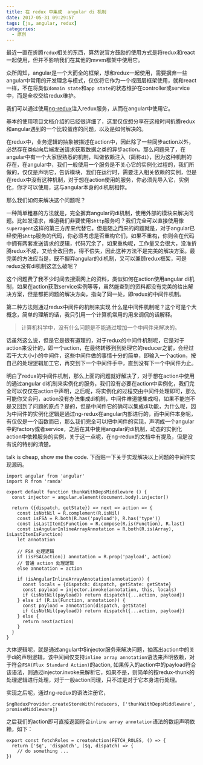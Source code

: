 ```yaml
---
title: 在 redux 中集成  angular di 机制
date: 2017-05-31 09:29:57
tags: [js, angular, redux]
categories:  
  - 原创
---
```

最近一直在折腾``redux``相关的东西，算然说官方鼓励的使用方式是将redux和react一起使用，但并不影响我们在其他的mvvm框架中使用它。

众所周知，angular是一个大而全的框架，想和redux一起使用，需要摒弃一些angular中常用的开发理念与模式，仅仅将它作为一个视图层框架使用，就和react一样，不在将类似``domain state``和``app state``的状态维护在controller或service中，而是全权交给redux维护。

我们可以通过使用[ng-redux](https://github.com/angular-redux/ng-redux)注入redux服务，从而在angular中使用它。

基本的使用项目文档介绍的已经很详细了，这里仅仅想分享在这段时间折腾redux和angular遇到的一个比较蛋疼的问题，以及是如何解决的。

在redux中，业务逻辑的抽象被描述在action中，因此除了一些同步action以外，必然存在类似向后端发送请求获取数据之类的异步action。那么问题来了，在angular中有一个大家很熟悉的机制，叫做依赖注入（简称``di``），因为这种机制的存在，在angular中，我们一般使用一个服务是不关心它的实例化过程的，我们所做的，仅仅是声明它，告诉模块，我们在运行时，需要注入相关依赖的实例，但是在redux中没有这种机制，对于想在action使用的服务，你必须先导入它，实例化，你才可以使用，这与angular本身的di机制相悖。

那么我们如何来解决这个问题呢？

一种简单粗暴的方法就是，完全摒弃angular的di机制，使用外部的模块来解决问题。比如发请求，难道我们非要使用``$http``服务吗？我们完全可以直接使用像``superagent``这样的第三方库来代替它。但是随之而来的问题就是，对于angular已经使用``$http``服务的代码，你必须考虑是否重构它们，如果不重构，你则会在代码中拥有两套发送请求的逻辑，代码冗余了，如果重构呢，工作量又会很大，没准折腾redux不成，又给全改回去，得不偿失，因此这种方法不是完美的解决方案。最完美的方法应当是，既不摒弃angular的di机制，又可以兼顾redux框架，可是redux没有di机制这怎么破呢？

这个问题费了我不少时间去搜索网上的资料，类似如何在action使用angular di机制，如果在action获取service实例等等，虽然能查到的资料都没有完美的给出解决方案，但是都把问题的解决方向，指向了同一处，即redux的中间件机制。

第二种方法则通过redux中间件的机制来实现
什么是中间件机制呢？这个可是个大概念，简单的理解的话，我只引用一个计算机常用的用来调侃的话解释。
> 计算机科学中，没有什么问题是不能通过增加一个中间件来解决的。

话虽然这么说，但是它是很有道理的，对于redux的中间件机制呢，它是对于action来设计的，即一个action，在最终转移到到处理它的reducer之前，会经过若干大大小小的中间件，这些中间件做的事情十分的简单，即输入一个action，按自己的处理逻辑加工它，再交到下一个中间件手中，直到没有下一个中间件为止。

明白了redux的中间件机制，那么上面的问题就好解决了，对于想在action中使用的通过angular di机制来实例化的服务，我们没有必要在action中实例化，我们完全可以仅仅在action中声明，之后呢，将实例化的过程交由中间件处理即可，那么可能你又会问，action没有办法集成di机制，中间件难道能集成吗，如果不能岂不是又回到了问题的原点？是的，但是中间件它的确可以集成di功能，为什么呢，因为中间件的实例化逻辑是通过ng-redux在angular内部进行的，而中间件本身呢，有仅仅是一个函数而已，那么我们完全可以把中间件的实现，声明成一个angular中的factory或者service，之后在其中使用angular的di机制，动态的实例化action中依赖服务的实例，关于这一点呢，在ng-redux的文档中有提及，但是没有说的特别的清楚。

talk is cheap, show me the code. 下面贴一下关于实现解决以上问题的中间件实现源码。

```
import angular from 'angular'
import R from 'ramda'

export default function thunkWithDepsMiddleware () {
  const injector = angular.element(document.body).injector()

  return ({dispatch, getState}) => next => action => {
    const isNotNil = R.complement(R.isNil)
    const isFSA = R.both(R.has('payload'), R.has('type'))
    const isLastItemIsFunction = R.compose(R.is(Function), R.last)
    const isAngularInlineArrayAnnotation = R.both(R.is(Array), isLastItemIsFunction)
    let annotation

    // FSA 处理逻辑
    if (isFSA(action)) annotation = R.prop('payload', action)
    // 普通 action 处理逻辑
    else annotation = action

    if (isAngularInlineArrayAnnotation(annotation)) {
      const locals = {dispatch: dispatch, getState: getState}
      const payload = injector.invoke(annotation, this, locals)
      if (isNotNil(payload)) return dispatch({...action, payload})
    } else if (R.is(Function, annotation)) {
      const payload = annotation(dispatch, getState)
      if (isNotNil(payload)) return dispatch({...action, payload})
    } else {
      return next(action)
    }
  }
}

```
大体逻辑呢，就是通过angular中$injector服务来解决问题，抽离出action中的关于di的声明逻辑，该中间间仅支持``inline array annotation``语法来声明依赖，对于符合``FSA(Flux Standard Action)``的action, 如果传入的action中的payload符合该语法，则通过injector.invoke来解析它，如果不是，则简单的按redux-thunk的处理逻辑进行处理，对于一般action同理，只不过是对于它本身进行处理。

实现之后呢，通过ng-redux的语法注册它，
```
$ngReduxProvider.createStoreWith(reducers, ['thunkWithDepsMiddleware', promiseMiddleware])
```
之后我们的action即可直接返回符合``inline array annotation``语法的数组声明依赖，如下：
```
export const fetchRoles = createAction(FETCH_ROLES, () => {
  return ['$q', 'dispatch', ($q, dispatch) => {
    // do something ...
})
```
